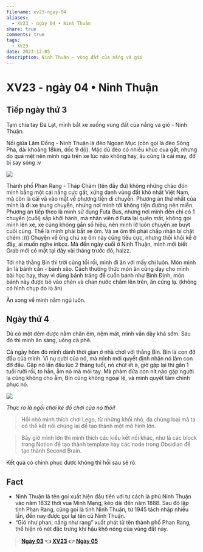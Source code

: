 ```yaml
---
filename: xv23-ngay-04
aliases:
  - XV23 - ngày 04 • Ninh Thuận
share: true
comments: true
tags:
  - XV23
date: 2023-12-05
description: Ninh Thuận - vùng đất của nắng và gió
---
```

# XV23 - ngày 04 • Ninh Thuận  
  
## Tiếp ngày thứ 3  
  
Tạm chia tay Đà Lạt, mình bắt xe xuống vùng đất của nắng và gió - Ninh Thuận.   
  
Nối giữa Lâm Đồng - Ninh Thuận là đèo Ngoạn Mục (còn gọi là đèo Sông Pha, dài khoảng 18km, dốc 9 độ). Mặc dù đèo có nhiều khúc cua gắt, nhưng do quá mệt nên mình ngủ trên xe lúc nào không hay, âu cũng là cái may, đỡ bị say sóng :v   
  
![](https://i.imgur.com/hJJudIC.jpeg)  
  
Thành phố Phan Rang - Tháp Chàm (tên đầy đủ) không những chào đón mình bằng một cái nắng cực gắt, xứng danh vùng đất khô nhất Việt Nam, mà còn là cái vả vào mặt về phương tiện di chuyển. Phương án thứ nhất của mình là đi xe trung chuyển, nhưng nơi mình tới không tiện đường nên miễn. Phương án tiếp theo là mình sử dụng Futa Bus, nhưng nơi mình đến chỉ có 1 chuyến (cuối) sắp khởi hành, mà nhân viên ở Futa lại quên mất, không gọi mình lên xe, xe cũng không gắn số hiệu, nên mình lỡ luôn chuyến xe buýt cuối cùng. Thế là mình phải bắt xe ôm. Và xe ôm thì phải chấp nhận bị chặt chém :))) Chuyện về ông chú xe ôm này cũng tiêu cực, nhưng thôi khỏi kể ở đây, ai muốn nghe inbox. Mà đến ngày cuối ở Ninh Thuận, mình mới biết Grab mới có mặt tại đây vài tháng trước đó, haizz.  
  
Tới nhà thằng Bin thì trời cũng tối rồi, mình đi ăn với mấy chị luôn. Món mình ăn là bánh căn - bánh xèo. Cách thưởng thức món ăn cũng dạy cho mình bài học hay, thay vì dùng bánh tráng để cuốn bánh như Bình Định, món bánh này được bỏ vào chén và chan nước chấm lên trên, ăn cũng lạ. (không có hình chụp do lo ăn)  
  
Ăn xong về mình nằm ngủ luôn.  
  
## Ngày thứ 4  
  
Dù có một đêm được nằm chăn êm, nệm mát, mình vẫn dậy khá sớm. Sau đó thì mình ăn sáng, uống cà phê.  
  
Cả ngày hôm đó mình dành thời gian ở nhà chơi với thằng Bin. Bin là con đỡ đầu của mình. Vì nụ cười của nó, mà mình mới quyết định nhận nó làm con đỡ đầu. Gặp nó lần đầu lúc 2 tháng tuổi, nó chút ét à, giờ gặp lại thì gần 1 tuổi rưỡi rồi, to hẳn, ẵm nó mà mỏi tay. Mà phàm đứa con nít nào gặp người lạ cũng không cho ẵm, Bin cũng không ngoại lệ, và mình quyết tâm chinh phục nó.  
  
![](https://i.imgur.com/VsoQJpq.png)  
  
*Thực ra là ngồi chơi ké đồ chơi của nó thôi!*  
  
> Hồi nhỏ mình thích chơi Lego, từ những khối nhỏ, đa chủng loại mà ta có thể kết nối chúng lại để tạo thành một mô hình lớn.    
  
> Bây giờ mình lớn thì mình thích các kiểu kết nối khác, như là các block trong Notion để tạo thành template hay các node trong Obsidian để tạo thành Second Brain.  
  
Kết quả có chinh phục được không thì hồi sau sẽ rõ.  
## Fact  
- Ninh Thuận là tên gọi xuất hiện đầu tiên với tư cách là phủ Ninh Thuận vào năm 1832 thời vua Minh Mạng, kéo dài đến năm 1888. Sau đó lập tỉnh Phan Rang, cũng gọi là tỉnh Ninh Thuận, từ 1945 tách nhập nhiều lần, đến nay được gọi lại tên cũ Ninh Thuận.  
- “Gió như phan, nắng như rang” xuất phát từ tên thành phố Phan Rang, thể hiện rõ nét đặc trưng khí hậu khô nóng của vùng đất này.  
  
> **[Ngày 03](./xv23-ngay-03.md) 👈 [XV23](./xuyen-viet-2023.md) 👉 [Ngày 05](../../XV23%20-%20ng%C3%A0y%2005.md)**